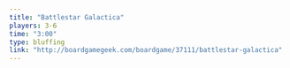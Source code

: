 ```yaml
---
title: "Battlestar Galactica"
players: 3-6
time: "3:00"
type: bluffing
link: "http://boardgamegeek.com/boardgame/37111/battlestar-galactica"
---
```

